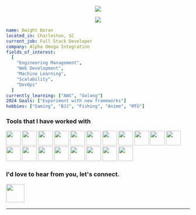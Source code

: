 <p align="center">
  <img src="https://capsule-render.vercel.app/api?&animation=fadeIn&type=waving&color=gradient&height=150&width=auto&text=Dwight%20Doran&desc=Software%20Engineer&fontAlignY=35&descAlignY=65"/>
</p>
<!-- <p align="center">
  <img src="https://media.tenor.com/jAhABeTndDYAAAAj/luffy-one.gif"/>
</p> -->
<p align="center" size="100px">
  <img src="https://media.giphy.com/media/4YZLJtuq28dgoXBy1D/giphy.gif?cid=790b76111lkm6ckf63enwo5lvk0agwicvj0irbl0tlo0db8z&ep=v1_gifs_search&rid=giphy.gif&ct=g"/>
</p>

```yml
name: Dwight Doran
located_in: Charleston, SC
current_job: Full Stack Developer
company: Alpha Omega Integration
fields_of_interest:
  [
    "Engineering Management",
    "Web Development",
    "Machine Learning",
    "Scalability",
    "DevOps"
  ]
currently_learning: ["AWS", "Golang"]
2024 Goals: ["Experiment with new frameworks"]
hobbies: ["Gaming", "BJJ", "Fishing", "Anime", "MTG"]
```

### Tools that I have worked with
<p>
  <img src="https://cdn.jsdelivr.net/gh/devicons/devicon/icons/javascript/javascript-original.svg" height="40px" width="auto"/>
  <img src="https://cdn.jsdelivr.net/gh/devicons/devicon/icons/typescript/typescript-original.svg" height="40px" width="auto"/>  
  <img src="https://cdn.jsdelivr.net/gh/devicons/devicon/icons/nodejs/nodejs-original.svg" height="40px" width="auto"/>
  <img src="https://cdn.jsdelivr.net/gh/devicons/devicon/icons/react/react-original.svg" height="40px" width="auto"/>
  <img src="https://cdn.jsdelivr.net/gh/devicons/devicon/icons/jest/jest-plain.svg" height="40px" width="auto"/>
  <img src="https://cdn.jsdelivr.net/gh/devicons/devicon/icons/ruby/ruby-original.svg" height="40px" width="auto"/>
  <img src="https://cdn.jsdelivr.net/gh/devicons/devicon/icons/rails/rails-original-wordmark.svg" height="40px" width="auto"/>
  <img src="https://cdn.jsdelivr.net/gh/devicons/devicon/icons/rspec/rspec-original.svg" height="40px" width="auto"/>
  <img src="https://cdn.jsdelivr.net/gh/devicons/devicon/icons/python/python-original.svg" height="40px" width="auto"/>
  <img src="https://cdn.jsdelivr.net/gh/devicons/devicon/icons/sass/sass-original.svg" height="40px" width="auto"/>
  <img src="https://cdn.jsdelivr.net/gh/devicons/devicon/icons/docker/docker-original.svg" height="40px" width="auto"/>
  <img src="https://cdn.jsdelivr.net/gh/devicons/devicon/icons/mysql/mysql-original.svg" height="40px" width="auto"/>
  <img src="https://cdn.jsdelivr.net/gh/devicons/devicon/icons/postgresql/postgresql-original.svg" height="40px" width="auto"/>
  <img src="https://cdn.jsdelivr.net/gh/devicons/devicon/icons/redis/redis-plain-wordmark.svg" height="40px" width="auto"/> 
  <img src="https://cdn.jsdelivr.net/gh/devicons/devicon/icons/nginx/nginx-original.svg" height="40px" width="auto"/>
  <img src="https://cdn.jsdelivr.net/gh/devicons/devicon/icons/redux/redux-original.svg" height="40px" width="auto"/>
  <img src="https://cdn.jsdelivr.net/gh/devicons/devicon/icons/apachekafka/apachekafka-original.svg" height="40px" width="auto"/>
  <img src="https://cdn.jsdelivr.net/gh/devicons/devicon/icons/amazonwebservices/amazonwebservices-plain-wordmark.svg" height="40px" width="auto"/>  
  <img src="https://cdn.jsdelivr.net/gh/devicons/devicon/icons/jira/jira-original-wordmark.svg" height="40px" width="auto"/>        
<p/>

### I'd love to hear from you, let's connect. 

<a href="https://www.linkedin.com/in/dwightdoran">
  <img src="https://cdn.jsdelivr.net/gh/devicons/devicon/icons/linkedin/linkedin-original.svg" height="50px" width="auto" /> 
<a/>
<br/>
  
---
  
<!-- [![Dwight's GitHub stats](https://github-readme-stats.vercel.app/api?username=dwightdoran&theme=radical&show_icons=true)](https://github.com/dwightdoran/github-readme-stats) -->
